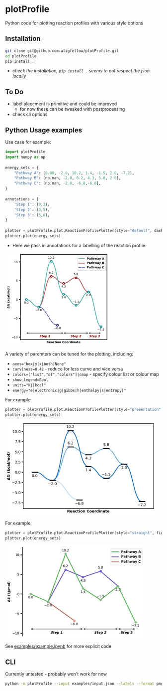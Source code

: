 # plotProfile
Python code for plotting reaction profiles with various style options

## Installation
```bash
git clone git@github.com:aligfellow/plotProfile.git
cd plotProfile
pip install .
```
- *check the installation, `pip install .` seems to not respect the json locally*

## To Do
- label placement is primitive and could be improved
   - for now these can be tweaked with postprocessing 
- check cli options

## Python Usage examples
Use case for example: 
```python
import plotProfile
import numpy as np

energy_sets = {
    "Pathway A": [0.00, -2.0, 10.2, 1.4, -1.5, 2.0, -7.2],
    "Pathway B": [np.nan, -2.0, 6.2, 4.3, 5.8, 2.0],
    "Pathway C": [np.nan, -2.0, -6.8,-6.8],
}

annotations = {
    'Step 1': (0,3),
    'Step 2': (3,5),
    'Step 3': (5,6),
}

plotter = plotProfile.plot.ReactionProfilePlotter(style="default", dashed=["off-cycle", "Pathway C"], segment_annotations=annotations)
plotter.plot(energy_sets)
```
- Here we pass in annotations for a labelling of the reaction profile:

<img src="./images/profile1.png" height="300" alt="Example 1">

A variety of paremters can be tuned for the plotting, including:
- `axes="box|y|x|both|None"` 
- `curviness=0.42` - reduce for less curve and vice versa
- `colors=["list","of","colors"]|cmap` - specify colour list or colour map
- `show_legend=Bool`
- `units="kj|kcal"`
- `energy="e|electronic|g|gibbs|h|enthalpy|s|entropy|"`

For example:
```python
plotter = plotProfile.plot.ReactionProfilePlotter(style="presentation", dashed=["off-cycle", "branching"], point_type='bar', desaturate=False, colors='Blues_r', show_legend=False, curviness=0.5)
plotter.plot(energy_sets)
```
<img src="./images/profile2.png" height="300" alt="Example 2">

For example:
```python
plotter = plotProfile.plot.ReactionProfilePlotter(style="straight", figsize=(6,4), dashed=["off-cycle", "branching"], point_type='dot', segment_annotations=annotations, annotation_color='black', axes='y', colors=['darkseagreen', 'slateblue', 'darksalmon'], energy='electronic', units='kj')
plotter.plot(energy_sets)
```
<img src="./images/profile3.png" height="300" alt="Example 3">

See [examples/example.ipynb](examples/example.ipynb) for more explicit code

## CLI
Currently untested - probably won't work for now
```bash
python -m plotProfile --input examples/input.json --labels --format png
```



